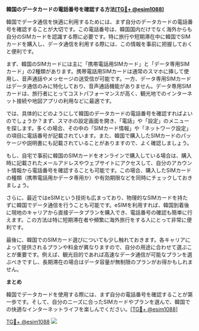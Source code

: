 **韓国のデータカードの電話番号を確認する方法[[TG💪+ @esim1088](https://t.me/s/esim1088)]**

韓国でデータ通信を快適に利用するためには、まず自分のデータカードの電話番号を確認することが大切です。この電話番号は、韓国国内だけでなく海外からも自分のSIMカードを認識する際に必要です。特に旅行や短期滞在中に韓国でSIMカードを購入し、データ通信を利用する際には、この情報を事前に把握しておくと便利です。

まず、韓国のSIMカードには主に「携帯電話用SIMカード」と「データ専用SIMカード」の2種類があります。携帯電話用SIMカードは通常のスマホに挿して使用し、音声通話やメッセージの送受信が可能です。一方、データ専用SIMカードはデータ通信のみに特化しており、音声通話機能がありません。データ専用SIMカードは、旅行者にとってコストパフォーマンスが高く、観光地でのインターネット接続や地図アプリの利用などに最適です。

では、具体的にどのようにして韓国のデータカードの電話番号を確認すればよいのでしょうか？まず、スマホの設定画面を開き、「電話」や「設定」のメニューを探します。多くの場合、その中の「SIMカード情報」や「ネットワーク設定」の項目に電話番号が記載されています。また、韓国で購入したSIMカードのパッケージや説明書にも記載されていることがありますので、よく確認しましょう。

もし、自宅で事前に韓国のSIMカードをオンラインで購入している場合は、購入時に記載されたメールアドレスやウェブサイトにアクセスして、自分のアカウント情報から電話番号を確認することも可能です。この場合、購入したSIMカードの種類（携帯電話用かデータ専用か）や有効期限などを同時にチェックしておきましょう。

さらに、最近ではeSIMという技術も広まっており、物理的なSIMカードを持たずに韓国でデータ通信を行うことも可能です。eSIMを利用すれば、韓国到着後に現地のキャリアから直接データプランを購入でき、電話番号の確認も簡単に行えます。この方法は特に短期滞在者や頻繁に海外旅行をする人にとって非常に便利です。

最後に、韓国でのSIMカード選びについても少し触れておきます。各キャリアによって提供されるプランや料金が異なりますので、自分の用途に合わせて選ぶことが重要です。例えば、観光目的であれば高速なデータ通信が可能なプランを選ぶべきですし、長期滞在の場合はデータ容量が無制限のプランがお得かもしれません。

**まとめ**

韓国でデータカードを使用する際には、まず自分の電話番号を確認することが第一歩です。そして、自分のニーズに合ったSIMカードやプランを選んで、韓国での快適なインターネットライフを楽しんでください。[[TG💪+ @esim1088](https://t.me/s/esim1088)]

[TG💪+ @esim1088](https://t.me/s/esim1088) ![](https://i.postimg.cc/Y0z9fWf4/image.png)